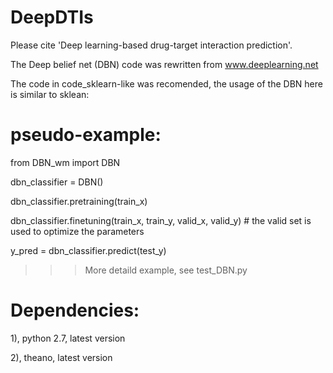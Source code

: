 # DeepDTIs
Please cite 'Deep learning-based drug-target interaction prediction'.

The Deep belief net (DBN) code was rewritten from www.deeplearning.net 

The code in code_sklearn-like was recomended, the usage of the DBN here is similar to sklean:

# pseudo-example:

from DBN_wm import DBN

dbn_classifier = DBN()

dbn_classifier.pretraining(train_x) 

dbn_classifier.finetuning(train_x, train_y, valid_x, valid_y)    # the valid set is used to optimize the parameters

y_pred = dbn_classifier.predict(test_y)

>>>More detaild example, see test_DBN.py

# Dependencies:

1), python 2.7, latest version

2), theano, latest version

